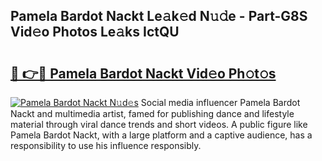 ## Pamela Bardot Nackt Le𝚊k𝚎d N𝚞𝚍e - Part-G8S Vid𝚎o Photos Le𝚊ks IctQU

# <h2><a href="http://fbaskjz.evod.top/?m=Pamela+Bardot+Nackt">🔗 👉🔴 Pamela Bardot Nackt Vid𝚎o Ph𝚘t𝚘s</a></h2>

[![Pamela Bardot Nackt N𝚞d𝚎s](https://i.imgur.com/8V9OHl7.gif)](http://fbaskjz.evod.top/?m=Pamela+Bardot+Nackt)
Social media influencer Pamela Bardot Nackt and multimedia artist, famed for publishing dance and lifestyle material through viral dance trends and short videos. A public figure like Pamela Bardot Nackt, with a large platform and a captive audience, has a responsibility to use his influence responsibly. 
